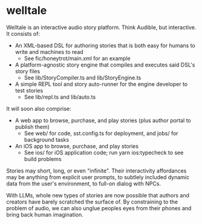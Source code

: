 # welltale

Welltale is an interactive audio story platform. Think Audible, but interactive. It consists of:

- An XML-based DSL for authoring stories that is both easy for humans to write and machines to read
  - See fic/honeytrot/main.xml for an example
- A platform-agnostic story engine that compiles and executes said DSL's story files
  - See lib/StoryCompiler.ts and lib/StoryEngine.ts
- A simple REPL tool and story auto-runner for the engine developer to test stories
  - See lib/repl.ts and lib/auto.ts

It will soon also comprise:

- A web app to browse, purchase, and play stories (plus author portal to publish them)
  - See web/ for code, sst.config.ts for deployment, and jobs/ for background tasks
- An iOS app to browse, purchase, and play stories
  - See ios/ for iOS application code; run yarn ios:typecheck to see build problems

Stories may short, long, or even "infinite". Their interactivity affordances may be anything from explicit user prompts, to subtlely included dynamic data from the user's environment, to full-on dialog with NPCs.

With LLMs, whole new types of stories are now possible that authors and creators have barely scratched the surface of. By constraining to the problem of audio, we can also unglue peoples eyes from their phones and bring back human imagination.
